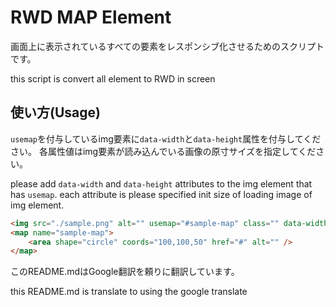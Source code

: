 # RWD MAP Element

画面上に表示されているすべての<map>要素をレスポンシブ化させるためのスクリプトです。

this script is convert all <map> element to RWD in screen

## 使い方(Usage)

`usemap`を付与しているimg要素に`data-width`と`data-height`属性を付与してください。
各属性値はimg要素が読み込んでいる画像の原寸サイズを指定してください。

please add `data-width` and `data-height` attributes to the img element that has `usemap`.
each attribute is please specified init size of loading image of img element.
```html
<img src="./sample.png" alt="" usemap="#sample-map" class="" data-width="200" data-height="100">
<map name="sample-map">
    <area shape="circle" coords="100,100,50" href="#" alt="" />
</map>
```

このREADME.mdはGoogle翻訳を頼りに翻訳しています。

this README.md is translate to using the google translate